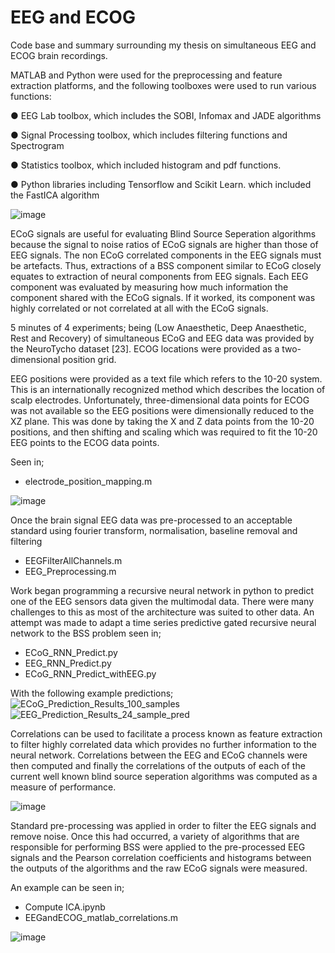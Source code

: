 # EEG and ECOG
Code base and summary surrounding my thesis on simultaneous EEG and ECOG brain recordings.

MATLAB and Python were used for the preprocessing and feature extraction platforms, and the following toolboxes were used  to run various functions: 

●	EEG Lab toolbox, which includes the SOBI, Infomax and JADE algorithms

●	Signal Processing toolbox, which includes filtering functions and Spectrogram  

●	Statistics toolbox, which included histogram and pdf functions.

●	Python libraries including Tensorflow and Scikit Learn. which included the FastICA algorithm 


![image](https://user-images.githubusercontent.com/44694489/213349390-abbe68de-d49b-4a9b-bab5-a242d335f372.png)

ECoG signals are useful for evaluating Blind Source Seperation algorithms because the signal to noise ratios of ECoG signals are higher than those of EEG signals. The non ECoG correlated components in the EEG signals must be artefacts. Thus, extractions of a BSS component similar to ECoG closely equates to extraction of neural components from EEG signals. Each EEG component was evaluated by measuring how much information the component shared with the ECoG signals. If it worked, its component was highly correlated or not correlated at all with the ECoG signals. 

5 minutes of 4 experiments; being (Low Anaesthetic, Deep Anaesthetic, Rest and Recovery)  of simultaneous ECoG and EEG data was provided by the NeuroTycho dataset [23].  ECOG locations were provided as a two-dimensional position grid.

EEG positions were provided as a text file which refers to the 10-20 system. This is an internationally recognized method which describes the location of scalp electrodes. Unfortunately, three-dimensional data points for ECOG was not available so the EEG positions were dimensionally reduced to the XZ plane.  This was done by taking the X and Z data points from the 10-20 positions, and then shifting and scaling which was required to fit the 10-20 EEG points to the ECOG data points.

Seen in;
- electrode_position_mapping.m

![image](https://user-images.githubusercontent.com/44694489/213349712-4c7e5b43-ed8e-4fa9-a7e6-088256046fff.png)

Once the brain signal EEG data was pre-processed to an acceptable standard using fourier transform, normalisation, baseline removal and filtering 
- EEGFilterAllChannels.m
- EEG_Preprocessing.m

Work began programming a recursive neural network in python to predict one of the EEG sensors data given the multimodal data. There were many challenges to this as most of the architecture was suited to other data. An attempt was made to adapt a time series predictive gated recursive neural network to the BSS problem seen in; 

- ECoG_RNN_Predict.py
- EEG_RNN_Predict.py
- ECoG_RNN_Predict_withEEG.py

With the following example predictions;
![ECoG_Prediction_Results_100_samples](https://user-images.githubusercontent.com/44694489/213357069-de84ebd6-49ad-4b83-9d29-1d65cd7a39f9.png)
![EEG_Prediction_Results_24_sample_pred](https://user-images.githubusercontent.com/44694489/213357527-4016a9e1-e2bb-4cca-83b5-117cb883f3d0.png)


Correlations can be used to facilitate a process known as feature extraction to filter highly correlated data which provides no further information to the neural network. Correlations between the EEG and ECoG channels were then computed and finally the correlations of the outputs of each of the current well known blind source seperation algorithms was computed as a measure of performance.  




![image](https://user-images.githubusercontent.com/44694489/213352059-cd3d83a8-4627-4bb0-adda-80ceb7c12486.png)

Standard pre-processing was applied in order to filter the EEG signals and remove noise. Once this had occurred, a variety of algorithms that are responsible for performing BSS were applied to the pre-processed EEG signals and the Pearson correlation coefficients and histograms between the outputs of the algorithms and the raw ECoG signals were measured. 

An example can be seen in; 
- Compute ICA.ipynb
- EEGandECOG_matlab_correlations.m

![image](https://user-images.githubusercontent.com/44694489/213358949-ac556e4f-a8ec-410b-a3ad-9915182f7def.png)



